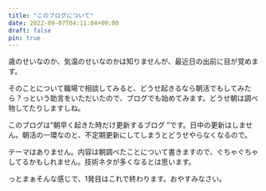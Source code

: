 ```yaml
---
title: "このブログについて"
date: 2022-09-07T04:11:04+09:00
draft: false
pin: true
---
```


歳のせいなのか、気温のせいなのかは知りませんが、最近日の出前に目が覚めます。

そのことについて職場で相談してみると、どうせ起きるなら朝活でもしてみたら？っという助言をいただいたので、ブログでも始めてみます。どうせ朝は調べ物してたりしますしね。

このブログは”朝早く起きた時だけ更新するブログ ”です。日中の更新はしません。朝活の一環なのと、不定期更新にしてしまうとどうせやらなくなるので。

テーマはありません。内容は朝調べたことについて書きますので、ぐちゃぐちゃしてるかもしれません。技術ネタが多くなるとは思います。

っとまぁそんな感じで、1発目はこれで終わります。おやすみなさい。
